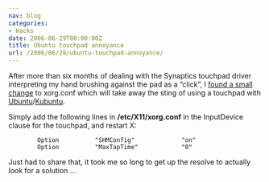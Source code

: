 ```yaml
---
nav: blog
categories:
- Hacks
date: 2006-06-29T00:00:00Z
title: Ubuntu touchpad annoyance
url: /2006/06/29/ubuntu-touchpad-annoyance/
---
```


After more than six months of dealing with the Synaptics touchpad driver interpreting my hand brushing against the pad as a “click”, I [found a small change][1] to xorg.conf which will take away the sting of using a touchpad with [Ubuntu][2]/[Kubuntu][3].

 [1]: http://ubuntu.wordpress.com/2006/03/24/disable-synaptics-touchpad/
 [2]: http://www.ubuntu.com
 [3]: http://www.kubuntu.org/

Simply add the following lines in **/etc/X11/xorg.conf** in the InputDevice clause for the touchpad, and restart X:
```
        Option          "SHMConfig"             "on"
        Option          "MaxTapTime"            "0"
```

Just had to share that, it took me so long to get up the resolve to actually *look* for a solution ...
